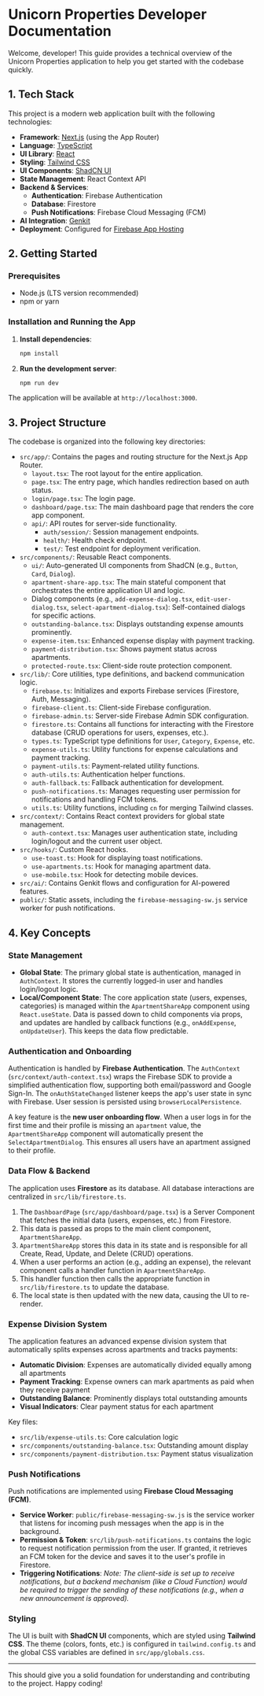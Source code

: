 # Unicorn Properties Developer Documentation

Welcome, developer! This guide provides a technical overview of the Unicorn Properties application to help you get started with the codebase quickly.

## 1. Tech Stack

This project is a modern web application built with the following technologies:

- **Framework**: [Next.js](https://nextjs.org/) (using the App Router)
- **Language**: [TypeScript](https://www.typescriptlang.org/)
- **UI Library**: [React](https://react.dev/)
- **Styling**: [Tailwind CSS](https://tailwindcss.com/)
- **UI Components**: [ShadCN UI](https://ui.shadcn.com/)
- **State Management**: React Context API
- **Backend & Services**:
  - **Authentication**: Firebase Authentication
  - **Database**: Firestore
  - **Push Notifications**: Firebase Cloud Messaging (FCM)
- **AI Integration**: [Genkit](https://firebase.google.com/docs/genkit)
- **Deployment**: Configured for [Firebase App Hosting](https://firebase.google.com/docs/app-hosting)

## 2. Getting Started

### Prerequisites

- Node.js (LTS version recommended)
- npm or yarn

### Installation and Running the App

1. **Install dependencies**:

   ```bash
   npm install
   ```

2. **Run the development server**:

   ```bash
   npm run dev
   ```

The application will be available at `http://localhost:3000`.

## 3. Project Structure

The codebase is organized into the following key directories:

- `src/app/`: Contains the pages and routing structure for the Next.js App Router.
  - `layout.tsx`: The root layout for the entire application.
  - `page.tsx`: The entry page, which handles redirection based on auth status.
  - `login/page.tsx`: The login page.
  - `dashboard/page.tsx`: The main dashboard page that renders the core app component.
  - `api/`: API routes for server-side functionality.
    - `auth/session/`: Session management endpoints.
    - `health/`: Health check endpoint.
    - `test/`: Test endpoint for deployment verification.
- `src/components/`: Reusable React components.
  - `ui/`: Auto-generated UI components from ShadCN (e.g., `Button`, `Card`, `Dialog`).
  - `apartment-share-app.tsx`: The main stateful component that orchestrates the entire application UI and logic.
  - Dialog components (e.g., `add-expense-dialog.tsx`, `edit-user-dialog.tsx`, `select-apartment-dialog.tsx`): Self-contained dialogs for specific actions.
  - `outstanding-balance.tsx`: Displays outstanding expense amounts prominently.
  - `expense-item.tsx`: Enhanced expense display with payment tracking.
  - `payment-distribution.tsx`: Shows payment status across apartments.
  - `protected-route.tsx`: Client-side route protection component.
- `src/lib/`: Core utilities, type definitions, and backend communication logic.
  - `firebase.ts`: Initializes and exports Firebase services (Firestore, Auth, Messaging).
  - `firebase-client.ts`: Client-side Firebase configuration.
  - `firebase-admin.ts`: Server-side Firebase Admin SDK configuration.
  - `firestore.ts`: Contains all functions for interacting with the Firestore database (CRUD operations for users, expenses, etc.).
  - `types.ts`: TypeScript type definitions for `User`, `Category`, `Expense`, etc.
  - `expense-utils.ts`: Utility functions for expense calculations and payment tracking.
  - `payment-utils.ts`: Payment-related utility functions.
  - `auth-utils.ts`: Authentication helper functions.
  - `auth-fallback.ts`: Fallback authentication for development.
  - `push-notifications.ts`: Manages requesting user permission for notifications and handling FCM tokens.
  - `utils.ts`: Utility functions, including `cn` for merging Tailwind classes.
- `src/context/`: Contains React context providers for global state management.
  - `auth-context.tsx`: Manages user authentication state, including login/logout and the current user object.
- `src/hooks/`: Custom React hooks.
  - `use-toast.ts`: Hook for displaying toast notifications.
  - `use-apartments.ts`: Hook for managing apartment data.
  - `use-mobile.tsx`: Hook for detecting mobile devices.
- `src/ai/`: Contains Genkit flows and configuration for AI-powered features.
- `public/`: Static assets, including the `firebase-messaging-sw.js` service worker for push notifications.

## 4. Key Concepts

### State Management

- **Global State**: The primary global state is authentication, managed in `AuthContext`. It stores the currently logged-in user and handles login/logout logic.
- **Local/Component State**: The core application state (users, expenses, categories) is managed within the `ApartmentShareApp` component using `React.useState`. Data is passed down to child components via props, and updates are handled by callback functions (e.g., `onAddExpense`, `onUpdateUser`). This keeps the data flow predictable.

### Authentication and Onboarding

Authentication is handled by **Firebase Authentication**. The `AuthContext` (`src/context/auth-context.tsx`) wraps the Firebase SDK to provide a simplified authentication flow, supporting both email/password and Google Sign-In. The `onAuthStateChanged` listener keeps the app's user state in sync with Firebase. User session is persisted using `browserLocalPersistence`.

A key feature is the **new user onboarding flow**. When a user logs in for the first time and their profile is missing an `apartment` value, the `ApartmentShareApp` component will automatically present the `SelectApartmentDialog`. This ensures all users have an apartment assigned to their profile.

### Data Flow & Backend

The application uses **Firestore** as its database. All database interactions are centralized in `src/lib/firestore.ts`.

1. The `DashboardPage` (`src/app/dashboard/page.tsx`) is a Server Component that fetches the initial data (users, expenses, etc.) from Firestore.
2. This data is passed as props to the main client component, `ApartmentShareApp`.
3. `ApartmentShareApp` stores this data in its state and is responsible for all Create, Read, Update, and Delete (CRUD) operations.
4. When a user performs an action (e.g., adding an expense), the relevant component calls a handler function in `ApartmentShareApp`.
5. This handler function then calls the appropriate function in `src/lib/firestore.ts` to update the database.
6. The local state is then updated with the new data, causing the UI to re-render.

### Expense Division System

The application features an advanced expense division system that automatically splits expenses across apartments and tracks payments:

- **Automatic Division**: Expenses are automatically divided equally among all apartments
- **Payment Tracking**: Expense owners can mark apartments as paid when they receive payment
- **Outstanding Balance**: Prominently displays total outstanding amounts
- **Visual Indicators**: Clear payment status for each apartment

Key files:

- `src/lib/expense-utils.ts`: Core calculation logic
- `src/components/outstanding-balance.tsx`: Outstanding amount display
- `src/components/payment-distribution.tsx`: Payment status visualization

### Push Notifications

Push notifications are implemented using **Firebase Cloud Messaging (FCM)**.

- **Service Worker**: `public/firebase-messaging-sw.js` is the service worker that listens for incoming push messages when the app is in the background.
- **Permission & Token**: `src/lib/push-notifications.ts` contains the logic to request notification permission from the user. If granted, it retrieves an FCM token for the device and saves it to the user's profile in Firestore.
- **Triggering Notifications**: _Note: The client-side is set up to receive notifications, but a backend mechanism (like a Cloud Function) would be required to trigger the sending of these notifications (e.g., when a new announcement is approved)._

### Styling

The UI is built with **ShadCN UI** components, which are styled using **Tailwind CSS**. The theme (colors, fonts, etc.) is configured in `tailwind.config.ts` and the global CSS variables are defined in `src/app/globals.css`.

---

This should give you a solid foundation for understanding and contributing to the project. Happy coding!

